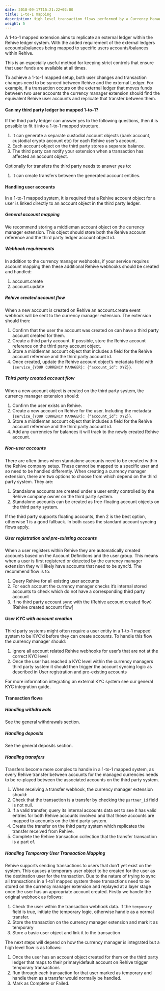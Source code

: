 ```yaml
---
date: 2018-09-17T15:21:22+02:00
title: 1-to-1 mapping
description: High level transaction flows performed by a Currency Manager Extension in a 1-to-1 mapped setup.
weight: 5
---
```


A 1-to-1 mapped extension aims to replicate an external ledger within the Rehive ledger system. With the added requirement of the external ledgers accounts/balances being mapped to specific users accounts/balances within Rehive.

This is an especially useful method for keeping strict controls that ensure that user funds are available at all times.

To achieve a 1-to-1 mapped setup, both user changes and transaction changes need to be synced between Rehive and the external Ledger. For example, if a transaction occurs on the external ledger that moves funds between two user accounts the currency manager extension should find the equivalent Rehive user accounts and replicate that transfer between them.

#### Can my third party ledger be mapped 1-to-1?
If the third party ledger can answer yes to the following questions, then it is possible to fit it into a 1-to-1 mapped structure.

1. It can generate a separate custodial account objects (bank account, custodial crypto account etc) for each Rehive user’s account.
2. Each account object on the third party stores a separate balance.
3. The third party can notify your extension when a transaction has affected an account object. 

Optionally for transfers the third party needs to answer yes to:
1. It can create transfers between the generated account entities.

#### Handling user accounts
In a 1-to-1 mapped system, it is required that a Rehive account object for a user is linked directly to an account object in the third party ledger.

##### General account mapping
We recommend storing a middleman account object on the currency manager extension. This object should store both the Rehive account reference and the third party ledger account object id.

##### Webhook requirements
In addition to the currency manager webhooks, if your service requires account mapping then these additional Rehive webhooks should be created and handled:
1. account.create
2. account.update

##### Rehive created account flow
When a new account is created on Rehive an account.create event webhook will be sent to the currency manager extension. The extension should then:

1. Confirm that the user the account was created on can have a third party account created for them.
2. Create a third party account. If possible, store the Rehive account reference on the third party account object.
3. Store a middleman account object that includes a field for the Rehive account reference and the third party account id.
4. Once created, update the Rehive account object’s metadata field with `{service_{YOUR CURRENCY MANAGER}: {“account_id”: XYZ}}`.

##### Third party created account flow
When a new account object is created on the third party system, the currency manager extension should:
1. Confirm the user exists on Rehive.
2. Create a new account on Rehive for the user. Including the metadata: `{service_{YOUR CURRENCY MANAGER}: {“account_id”: XYZ}}`.
3. Store a middleman account object that includes a field for the Rehive account reference and the third party account id.
4. Add any currencies for balances it will track to the newly created Rehive account.

##### Non-user accounts
There are often times when standalone accounts need to be created within the Rehive company setup. These cannot be mapped to a specific user and so need to be handled differently. When creating a currency manager extension, there are two options to choose from which depend on the third party system. They are:

1. Standalone accounts are created under a user entity controlled by the Rehive company owner on the third party system.
2. Standalone accounts can be created as free-floating account objects on the third party system.

If the third party supports floating accounts, then 2 is the best option, otherwise 1 is a good fallback. In both cases the standard account syncing flows apply.

##### User registration and pre-existing accounts
When a user registers within Rehive they are automatically created accounts based on the Account Definitions and the user group. This means when a user is first registered or detected by the currency manager extension they will likely have accounts that need to be sync’d. The recommend flow is to:

1. Query Rehive for all existing user accounts
2. For each account the currency manager checks it’s internal stored accounts to check which do not have a corresponding third party account
3. If no third party account sync with the (Rehive account created flow)[Rehive created account flow]


##### User KYC with account creation
Third party systems might often require a user entity in a 1-to-1 mapped system to be KYC’d before they can create accounts. To handle this flow the currency manager should:

1. Ignore all account related Rehive webhooks for user’s that are not at the correct KYC level
2. Once the user has reached a KYC level within the currency managers third party system it should then trigger the account syncing logic as described in User registration and pre-existing accounts

For more information integrating an external KYC system see our general KYC integration guide.

#### Transaction flows
##### Handling withdrawals
See the general withdrawals section.

##### Handling deposits
See the general deposits section.

##### Handling transfers
Transfers become more complex to handle in a 1-to-1 mapped system, as every Rehive transfer between accounts for the managed currencies needs to be re-played between the associated accounts on the third party system.

1. When receiving a transfer webhook, the currency manager extension should:
2. Check that the transaction is a transfer by checking the `partner_id` field is not null.
3. If a valid transfer, query its internal accounts data set to see it has valid entries for both Rehive accounts involved and that those accounts are mapped to accounts on the third party system.
4. Create the transfer on the third party system which replicates the transfer received from Rehive.
5. Complete the Rehive transaction collection that the transfer transaction is a part of.

##### Handling Temporary User Transaction Mapping
Rehive supports sending transactions to users that don’t yet exist on the system. This causes a temporary user object to be created for the user as the destination user for the transaction. Due to the nature of trying to sync all transactions in a 1-to1 mapped system these transactions need to be stored on the currency manager extension and replayed at a layer stage once the user has an appropriate account created. Firstly we handle the original webhook as follows:

1. Check the user within the transaction webhook data. If the `temporary` field is true, initiate the temporary logic, otherwise handle as a normal transfer.
2. Store the transaction on the currency manager extension and mark it as temporary
3. Store a basic user object and link it to the transaction

The next steps will depend on how the currency manager is integrated but a high level flow is as follows:
1. Once the user has an account object created for them on the third party ledger that maps to their primary/default account on Rehive trigger temporary transactions
2. Run through each transaction for that user marked as temporary and handle them as a transfer would normally be handled.
3. Mark as Complete or Failed.

